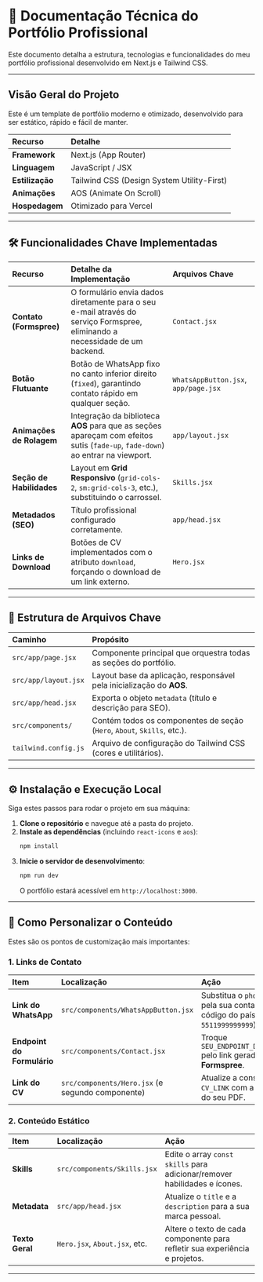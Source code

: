# 📄 Documentação Técnica do Portfólio Profissional

Este documento detalha a estrutura, tecnologias e funcionalidades do meu portfólio profissional desenvolvido em Next.js e Tailwind CSS.

---

## Visão Geral do Projeto

Este é um template de portfólio moderno e otimizado, desenvolvido para ser estático, rápido e fácil de manter.

| Recurso | Detalhe |
| :--- | :--- |
| **Framework** | Next.js (App Router) |
| **Linguagem** | JavaScript / JSX |
| **Estilização** | Tailwind CSS (Design System Utility-First) |
| **Animações** | AOS (Animate On Scroll) |
| **Hospedagem** | Otimizado para Vercel |

---

## 🛠️ Funcionalidades Chave Implementadas

| Recurso | Detalhe da Implementação | Arquivos Chave |
| :--- | :--- | :--- |
| **Contato (Formspree)** | O formulário envia dados diretamente para o seu e-mail através do serviço Formspree, eliminando a necessidade de um backend. | `Contact.jsx` |
| **Botão Flutuante** | Botão de WhatsApp fixo no canto inferior direito (`fixed`), garantindo contato rápido em qualquer seção. | `WhatsAppButton.jsx`, `app/page.jsx` |
| **Animações de Rolagem** | Integração da biblioteca **AOS** para que as seções apareçam com efeitos sutis (`fade-up`, `fade-down`) ao entrar na viewport. | `app/layout.jsx` |
| **Seção de Habilidades** | Layout em **Grid Responsivo** (`grid-cols-2`, `sm:grid-cols-3`, etc.), substituindo o carrossel. | `Skills.jsx` |
| **Metadados (SEO)** | Título profissional configurado corretamente. | `app/head.jsx` |
| **Links de Download** | Botões de CV implementados com o atributo `download`, forçando o download de um link externo. | `Hero.jsx` |

---

## 📂 Estrutura de Arquivos Chave

| Caminho | Propósito |
| :--- | :--- |
| `src/app/page.jsx` | Componente principal que orquestra todas as seções do portfólio. |
| `src/app/layout.jsx` | Layout base da aplicação, responsável pela inicialização do **AOS**. |
| `src/app/head.jsx` | Exporta o objeto `metadata` (título e descrição para SEO). |
| `src/components/` | Contém todos os componentes de seção (`Hero`, `About`, `Skills`, etc.). |
| `tailwind.config.js` | Arquivo de configuração do Tailwind CSS (cores e utilitários). |

---

## ⚙️ Instalação e Execução Local

Siga estes passos para rodar o projeto em sua máquina:

1.  **Clone o repositório** e navegue até a pasta do projeto.
2.  **Instale as dependências** (incluindo `react-icons` e `aos`):
    ```bash
    npm install
    ```
3.  **Inicie o servidor de desenvolvimento**:
    ```bash
    npm run dev
    ```
    O portfólio estará acessível em `http://localhost:3000`.

---

## 📝 Como Personalizar o Conteúdo

Estes são os pontos de customização mais importantes:

### 1. Links de Contato

| Item | Localização | Ação |
| :--- | :--- | :--- |
| **Link do WhatsApp** | `src/components/WhatsAppButton.jsx` | Substitua o `phoneNumber` pela sua conta, incluindo código do país (ex: `5511999999999`). |
| **Endpoint do Formulário** | `src/components/Contact.jsx` | Troque `SEU_ENDPOINT_DO_FORMSPREE` pelo link gerado pelo **Formspree**. |
| **Link do CV** | `src/components/Hero.jsx` (e segundo componente) | Atualize a constante `CV_LINK` com a URL direta do seu PDF. |

### 2. Conteúdo Estático

| Item | Localização | Ação |
| :--- | :--- | :--- |
| **Skills** | `src/components/Skills.jsx` | Edite o array `const skills` para adicionar/remover habilidades e ícones. |
| **Metadata** | `src/app/head.jsx` | Atualize o `title` e a `description` para a sua marca pessoal. |
| **Texto Geral** | `Hero.jsx`, `About.jsx`, etc. | Altere o texto de cada componente para refletir sua experiência e projetos. |

---